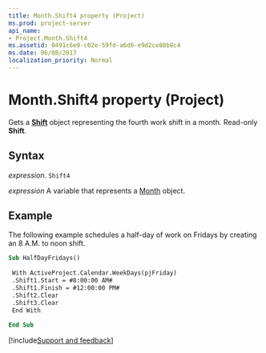 ```yaml
---
title: Month.Shift4 property (Project)
ms.prod: project-server
api_name:
- Project.Month.Shift4
ms.assetid: 0491c6e9-c02e-59fd-a6d6-e9d2ce88b8c4
ms.date: 06/08/2017
localization_priority: Normal
---
```



# Month.Shift4 property (Project)

Gets a  **[Shift](Project.Shift.md)** object representing the fourth work shift in a month. Read-only **Shift**.


## Syntax

_expression_. `Shift4`

_expression_ A variable that represents a [Month](./Project.Month.md) object.


## Example

The following example schedules a half-day of work on Fridays by creating an 8 A.M. to noon shift.


```vb
Sub HalfDayFridays() 
 
 With ActiveProject.Calendar.WeekDays(pjFriday) 
 .Shift1.Start = #8:00:00 AM# 
 .Shift1.Finish = #12:00:00 PM# 
 .Shift2.Clear 
 .Shift3.Clear 
 End With 
 
End Sub
```

[!include[Support and feedback](~/includes/feedback-boilerplate.md)]